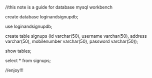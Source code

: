 //this note is a guide for database mysql workbench

create database loginandsignupdb;

use loginandsignupdb;

create table signups (id varchar(50), username varchar(50), address varchar(50), mobilenumber varchar(50), password varchar(50));

show tables;

select * from signups;

//enjoy!!!
